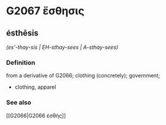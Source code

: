 # G2067 ἔσθησις

## ésthēsis

_(es'-thay-sis | EH-sthay-sees | A-sthay-sees)_

### Definition

from a derivative of G2066; clothing (concretely); government; 

- clothing, apparel

### See also

[[G2066|G2066 ἐσθής]]
